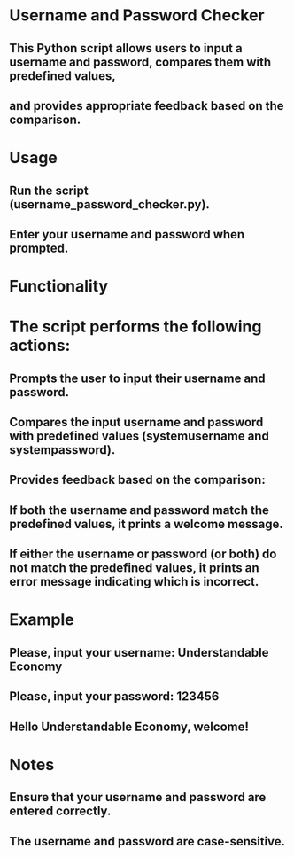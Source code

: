 # Username and Password Checker

## This Python script allows users to input a username and password, compares them with predefined values, 

## and provides appropriate feedback based on the comparison.

# Usage

## Run the script (username_password_checker.py).

## Enter your username and password when prompted.

# Functionality

# The script performs the following actions:

## Prompts the user to input their username and password.

## Compares the input username and password with predefined values (systemusername and systempassword).

## Provides feedback based on the comparison:

## If both the username and password match the predefined values, it prints a welcome message.
## If either the username or password (or both) do not match the predefined values, it prints an error message indicating which is incorrect.

# Example

## Please, input your username: Understandable Economy
## Please, input your password: 123456
## Hello Understandable Economy, welcome!

# Notes

## Ensure that your username and password are entered correctly.
## The username and password are case-sensitive.